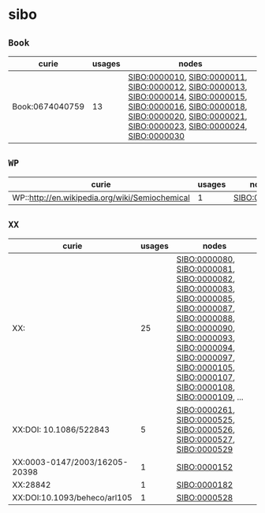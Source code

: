 # sibo

## `Book`

| curie           |   usages | nodes                                                                                                                                                                                                                                                                                                                                                                                                                                                                                                                                                                                                                                                                                                           |
|-----------------|----------|-----------------------------------------------------------------------------------------------------------------------------------------------------------------------------------------------------------------------------------------------------------------------------------------------------------------------------------------------------------------------------------------------------------------------------------------------------------------------------------------------------------------------------------------------------------------------------------------------------------------------------------------------------------------------------------------------------------------|
| Book:0674040759 |       13 | [SIBO:0000010](https://bioregistry.io/SIBO:0000010), [SIBO:0000011](https://bioregistry.io/SIBO:0000011), [SIBO:0000012](https://bioregistry.io/SIBO:0000012), [SIBO:0000013](https://bioregistry.io/SIBO:0000013), [SIBO:0000014](https://bioregistry.io/SIBO:0000014), [SIBO:0000015](https://bioregistry.io/SIBO:0000015), [SIBO:0000016](https://bioregistry.io/SIBO:0000016), [SIBO:0000018](https://bioregistry.io/SIBO:0000018), [SIBO:0000020](https://bioregistry.io/SIBO:0000020), [SIBO:0000021](https://bioregistry.io/SIBO:0000021), [SIBO:0000023](https://bioregistry.io/SIBO:0000023), [SIBO:0000024](https://bioregistry.io/SIBO:0000024), [SIBO:0000030](https://bioregistry.io/SIBO:0000030) |

## `WP`

| curie                                          |   usages | nodes                                               |
|------------------------------------------------|----------|-----------------------------------------------------|
| WP::http://en.wikipedia.org/wiki/Semiochemical |        1 | [SIBO:0000143](https://bioregistry.io/SIBO:0000143) |

## `XX`

| curie                         |   usages | nodes                                                                                                                                                                                                                                                                                                                                                                                                                                                                                                                                                                                                                                                                                                                                                                                                                          |
|-------------------------------|----------|--------------------------------------------------------------------------------------------------------------------------------------------------------------------------------------------------------------------------------------------------------------------------------------------------------------------------------------------------------------------------------------------------------------------------------------------------------------------------------------------------------------------------------------------------------------------------------------------------------------------------------------------------------------------------------------------------------------------------------------------------------------------------------------------------------------------------------|
| XX:<new dbxref>               |       25 | [SIBO:0000080](https://bioregistry.io/SIBO:0000080), [SIBO:0000081](https://bioregistry.io/SIBO:0000081), [SIBO:0000082](https://bioregistry.io/SIBO:0000082), [SIBO:0000083](https://bioregistry.io/SIBO:0000083), [SIBO:0000085](https://bioregistry.io/SIBO:0000085), [SIBO:0000087](https://bioregistry.io/SIBO:0000087), [SIBO:0000088](https://bioregistry.io/SIBO:0000088), [SIBO:0000090](https://bioregistry.io/SIBO:0000090), [SIBO:0000093](https://bioregistry.io/SIBO:0000093), [SIBO:0000094](https://bioregistry.io/SIBO:0000094), [SIBO:0000097](https://bioregistry.io/SIBO:0000097), [SIBO:0000105](https://bioregistry.io/SIBO:0000105), [SIBO:0000107](https://bioregistry.io/SIBO:0000107), [SIBO:0000108](https://bioregistry.io/SIBO:0000108), [SIBO:0000109](https://bioregistry.io/SIBO:0000109), ... |
| XX:DOI: 10.1086/522843        |        5 | [SIBO:0000261](https://bioregistry.io/SIBO:0000261), [SIBO:0000525](https://bioregistry.io/SIBO:0000525), [SIBO:0000526](https://bioregistry.io/SIBO:0000526), [SIBO:0000527](https://bioregistry.io/SIBO:0000527), [SIBO:0000529](https://bioregistry.io/SIBO:0000529)                                                                                                                                                                                                                                                                                                                                                                                                                                                                                                                                                        |
| XX:0003-0147/2003/16205-20398 |        1 | [SIBO:0000152](https://bioregistry.io/SIBO:0000152)                                                                                                                                                                                                                                                                                                                                                                                                                                                                                                                                                                                                                                                                                                                                                                            |
| XX:28842                      |        1 | [SIBO:0000182](https://bioregistry.io/SIBO:0000182)                                                                                                                                                                                                                                                                                                                                                                                                                                                                                                                                                                                                                                                                                                                                                                            |
| XX:DOI:10.1093/beheco/arl105  |        1 | [SIBO:0000528](https://bioregistry.io/SIBO:0000528)                                                                                                                                                                                                                                                                                                                                                                                                                                                                                                                                                                                                                                                                                                                                                                            |

